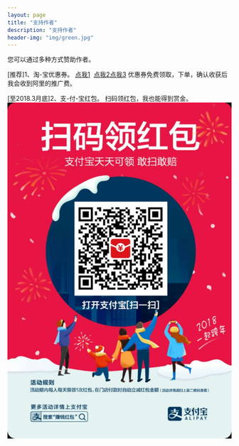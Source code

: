 ```yaml
---
layout: page
title: "支持作者"
description: "支持作者" 
header-img: "img/green.jpg"
---
```


您可以通过多种方式赞助作者。

[推荐]1、淘-宝优惠券。
[点我1](https://s.click.taobao.com/t?e=m%3D2%26s%3D2CcU4f1Nt%2BscQipKwQzePCperVdZeJviEViQ0P1Vf2kguMN8XjClAsnENhdZTs22J4oEPGFPNHRouO2wkJe3vXhPWoL7x5qxHX0Sx84ozykxo6KI15vwk6b6h%2BauVgdyCEDNGBpwx5iM%2BhtH71aX6jbwk8Q7zPIoeEV%2BM%2BWE6mfU4MpwEDWbLSGFCzYOOqAQ)  [点我2](https://s.click.taobao.com/t?e=m%3D2%26s%3DuIBy3m3146ccQipKwQzePCperVdZeJviEViQ0P1Vf2kguMN8XjClAsMnl3IGCIfLfgMNpo6FexlouO2wkJe3vXhPWoL7x5qxHX0Sx84ozykxo6KI15vwk6b6h%2BauVgdyCEDNGBpwx5iM%2BhtH71aX6jbwk8Q7zPIoeEV%2BM%2BWE6mfRU8DaqlItOivU%2F8sSchY%2FF0B3uy7M6gUtBtRO1uTc2p9lMV1SCRxlomfkDJRs%2BhU%3D)[点我3](https://georgezhangjr.github.io/1.html)
优惠券免费领取，下单，确认收获后我会收到阿里的推广费。

[至2018.3月底]2、支-付-宝红包。
扫码领红包，我也能得到赏金。
![Image text](https://raw.githubusercontent.com/GeorgeZhangJr/blog/master/mmexport1516433766941.png)
